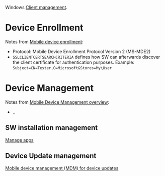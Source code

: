 Windows [Client management](https://learn.microsoft.com/en-us/windows/client-management/).

# Device Enrollment
Notes from [Mobile device enrollment](https://learn.microsoft.com/en-us/windows/client-management/mobile-device-enrollment):  
* Protocol: Mobile Device Enrollment Protocol Version 2 (MS-MDE2)
* `SSLCLIENTCERTSEARCHCRITERIA` defines how SW can afterwards discover the client certificate for authentication purposes. Example: `Subject=CN=Tester,O=Microsoft&Stores=My\User`

# Device Management
Notes from [Mobile Device Management overview](https://learn.microsoft.com/en-us/windows/client-management/mdm-overview):  
* ..

## SW installation management
[Manage apps](https://learn.microsoft.com/en-us/windows/client-management/enterprise-app-management)

## Device Update management
[Mobile device management (MDM) for device updates](https://learn.microsoft.com/en-us/windows/client-management/device-update-management)
